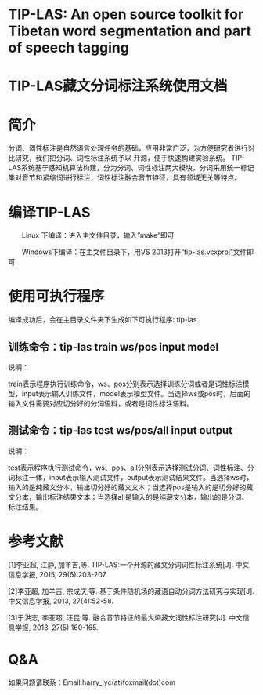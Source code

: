 TIP-LAS: An open source toolkit for Tibetan word segmentation and part of speech tagging
===============
TIP-LAS藏文分词标注系统使用文档
===============
# 简介

分词、词性标注是自然语言处理任务的基础，应用非常广泛，为方便研究者进行对比研究，我们把分词、词性标注系统予以  开源，便于快速构建实验系统。
TIP- LAS系统基于感知机算法构建，分为分词、词性标注两大模块，分词采用统一标记集对音节和紧缩词进行标注，词性标注融合音节特征，具有领域无关等特点。

# 编译TIP-LAS 

　　Linux  下编译：进入主文件目录，输入”make”即可 
  
　　Windows下编译：在主文件目录下，用VS 2013打开“tip-las.vcxproj”文件即可
# 使用可执行程序

编译成功后，会在主目录文件夹下生成如下可执行程序: tip-las

## 训练命令：tip-las train  ws/pos  input  model 

说明：

train表示程序执行训练命令，ws、pos分别表示选择训练分词或者是词性标注模型，input表示输入训练文件，model表示模型文件。当选择ws或pos时，后面的输入文件需要对应切分好的分词语料，或者是词性标注语料。

## 测试命令：tip-las test  ws/pos/all  input  output

说明：

test表示程序执行测试命令，ws、pos、all分别表示选择测试分词、词性标注、分词标注一体，input表示输入测试文件，output表示测试结果文件。当选择ws时，输入的是纯藏文分本，输出切分好的藏文文本；当选择pos是输入的是切分好的藏文分本，输出标注结果文本；当选择all是输入的是纯藏文分本，输出的是分词、标注结果。

# 参考文献

[1]李亚超, 江静, 加羊吉,等. TIP-LAS:一个开源的藏文分词词性标注系统[J]. 中文信息学报, 2015, 29(6):203-207.

[2]李亚超, 加羊吉, 宗成庆,等. 基于条件随机场的藏语自动分词方法研究与实现[J]. 中文信息学报, 2013, 27(4):52-58.

[3]于洪志, 李亚超, 汪昆,等. 融合音节特征的最大熵藏文词性标注研究[J]. 中文信息学报, 2013, 27(5):160-165.
# Q&A
如果问题请联系：Email:harry_lyc(at)foxmail(dot)com
